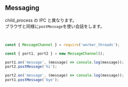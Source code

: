 ## Messaging

child_process の IPC と異なります。  
ブラウザと同様に`postMessage`を使い会話をします。

<br />

```js
const { MessageChannel } = require('worker_threads');

const { port1, port2 } = new MessageChannel();

port1.on('message', (message) => console.log(message));
port2.postMessage('hi');

port2.on('message', (message) => console.log(message));
port1.postMessage('bye');
```
